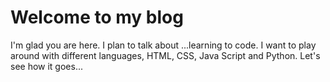 # Welcome to my blog

I'm glad you are here. I plan to talk about ...learning to code. 
I want to play around with different languages, HTML, CSS, Java Script and Python. 
Let's see how it goes...
